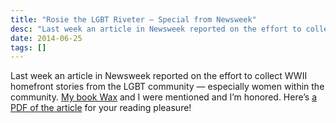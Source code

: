 ```yaml
---
title: "Rosie the LGBT Riveter – Special from Newsweek"
desc: "Last week an article in Newsweek reported on the effort to collect WWII homefront  stories from the LGBT community  — especially women within the community. My book Wax and I were mentioned and I’m honored.  Here’s a PDF of the article for your reading pleasure!"
date: 2014-06-25
tags: []
---
```


Last week an article in Newsweek reported on the effort to collect WWII homefront stories from the LGBT community —
especially women within the community. [My book Wax](https://www.womeninthe1940s.com) and I were mentioned and I’m
honored. Here’s <a href="/docs/newsweek-061314_dt0124_lgbtriveter.pdf" download>a PDF of the article</a> for your
reading pleasure!
